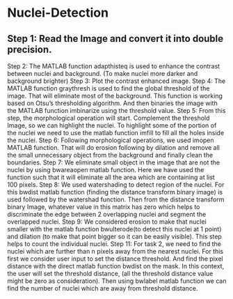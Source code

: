 # Nuclei-Detection

## Step 1: Read the Image and convert it into double precision.
Step 2: The MATLAB function adapthisteq is used to enhance the contrast between nuclei and background. (To make nuclei more darker and background brighter)
Step 3: Plot the contrast enhanced image.
Step 4: The MATLAB function graythresh is used to find the global threshold of the image. That will eliminate most of the background. This function is working based on Otsu’s thresholding algorithm. And then binaries the image with the MATLAB function imbinarize using the threshold value.
Step 5: From this step, the morphological operation will start. Complement the threshold Image, so we can highlight the nuclei. To highlight some of the portion of the nuclei we need to use the matlab function imfill to fill all the holes inside the nuclei.
Step 6: Following morphological operations, we used imopen MATLAB function. That will do erosion following by dilation and remove all the small unnecessary object from the background and finally clean the boundaries.
Step 7: We eliminate small object in the image that are not the nuclei by using bwareaopen matlab function. Here we have used the function such that it will eliminate all the area which are containing at list 100 pixels.
Step 8: We used watershading to detect region of the nuclei. For this bwdist matlab function (finding the distance transform binary image) is used followed by the watershad function. Then from the distance transform binary Image, whatever value in this matrix has zero which helps to discriminate the edge between 2 overlapping nuclei and segment the overlapped nuclei.
Step 9: We considered erosion to make that nuclei smaller with the matlab function bwulterode(to detect this nuclei at 1 point) and dilation (to make that point bigger so it can be easily visible). This step helps to count the individual nuclei.
Step 11: For task 2, we need to find the nuclei which are further than n pixels away from the nearest nuclei. For this first we consider user input to set the distance threshold. And find the pixel distance with the direct matlab function bwdist on the mask. In this context, the user will set the threshold distance, (all the threshold distance value might be zero as consideration). Then using bwlabel matlab function we can find the number of nuclei which are away from threshold distance. 
